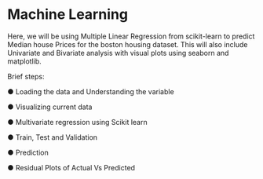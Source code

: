 # Machine Learning
Here, we will be using Multiple Linear Regression from scikit-learn to predict Median house Prices for the boston housing dataset.
This will also include Univariate and Bivariate analysis with visual plots using seaborn and matplotlib.

Brief steps:


● Loading the data and Understanding the variable

● Visualizing current data

● Multivariate regression using Scikit learn

● Train, Test and Validation

● Prediction

● Residual Plots of Actual Vs Predicted


